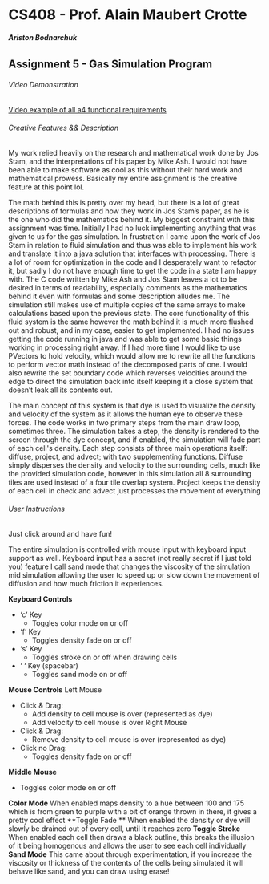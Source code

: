 # CS408 - Prof. Alain Maubert Crotte

###### **Ariston Bodnarchuk**

## Assignment 5 - Gas Simulation Program

###### Video Demonstration 
[Video example of all a4 functional requirements](https://youtu.be/et5sbSEaZ5k)

###### Creative Features && Description 
My work relied heavily on the research and mathematical work done by Jos Stam, and the interpretations of his paper by Mike Ash. I would not have been able to make software as cool as this without their hard work and mathematical prowess. Basically my entire assignment is the creative feature at this point lol.

The math behind this is pretty over my head, but there is a lot of great descriptions of formulas and how they work in Jos Stam’s paper, as he is the one who did the mathematics behind it. My biggest constraint with this assignment was time. Initially I had no luck implementing anything that was given to us for the gas simulation. In frustration I came upon the work of Jos Stam in relation to fluid simulation and thus was able to implement his work and translate it into a java solution that interfaces with processing. There is a lot of room for optimization in the code and I desperately want to refactor it, but sadly I do not have enough time to get the code in a state I am happy with. The C code written by Mike Ash and Jos Stam leaves a lot to be desired in terms of readability, especially comments as the mathematics behind it even with formulas and some description alludes me. The simulation still makes use of multiple copies of the same arrays to make calculations based upon the previous state. The core functionality of this fluid system is the same however the math behind it is much more flushed out and robust, and in my case, easier to get implemented. I had no issues getting the code running in java and was able to get some basic things working in processing right away. If I had more time I would like to use PVectors to hold velocity, which would allow me to rewrite all the functions to perform vector math  instead of the decomposed parts of one. I would also rewrite the set boundary code which reverses velocities around the edge to direct the simulation back into itself keeping it a close system that doesn’t leak all its contents out. 

The main concept of this system is that dye is used to visualize the density and velocity of the system as it allows the human eye to observe these forces. The code works in two primary steps from the main draw loop, sometimes three. The simulation takes a step, the density is rendered to the screen through the dye concept, and if enabled, the simulation will fade part of each cell's density. Each step consists of three main operations itself: diffuse, project, and advect; with two supplementing functions. Diffuse simply disperses the density and velocity to the surrounding cells, much like the provided simulation code, however in this simulation all 8 surrounding tiles are used instead of a four tile overlap system. Project keeps the density of each cell in check and advect just processes the movement of everything

###### User Instructions
Just click around and have fun!

The entire simulation is controlled with mouse input with keyboard input support as well. Keyboard input has a secret (not really secret if I just told you) feature I call sand mode that changes the viscosity of the simulation mid simulation allowing the user to speed up or slow down the movement of diffusion and how much friction it experiences.


**Keyboard Controls**
- ‘c’ Key
     - Toggles color mode on or off
- ‘f’ Key
     - Toggles density fade on or off
- ‘s’ Key
     - Toggles stroke on or off when drawing cells
- ‘ ‘ Key (spacebar)
     - Toggles sand mode on or off

**Mouse Controls**
Left Mouse
- Click & Drag: 
     - Add density to cell mouse is over (represented as dye)
     - Add velocity to cell mouse is over
Right Mouse
- Click & Drag: 
     - Remove density to cell mouse is over (represented as dye)
- Click no Drag:
     - Toggles density fade on or off

**Middle Mouse**
- Toggles color mode on or off


**Color Mode**
When enabled maps density to a hue between 100 and 175 which is from green to purple with a bit of orange thrown in there, it gives a pretty cool effect
**Toggle Fade **
When enabled the density or dye will slowly be drained out of every cell, until it reaches zero
**Toggle Stroke**
When enabled each cell then draws a black outline, this breaks the illusion of it being homogenous and allows the user to see each cell individually
**Sand Mode**
This came about through experimentation, if you increase the viscosity or thickness of the contents of the cells being simulated it will behave like sand, and you can draw using erase!

